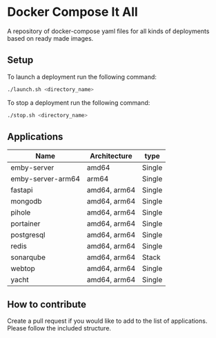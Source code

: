# Docker Compose It All

A repository of docker-compose yaml files for all kinds of deployments based on ready made images.

## Setup

To launch a deployment run the following command:

```bash
./launch.sh <directory_name>
```

To stop a deployment run the following command:

```bash
./stop.sh <directory_name>
```
## Applications

| Name | Architecture | type |
|----------|----------|----------|
| emby-server | amd64 | Single |
| emby-server-arm64 | arm64 | Single |
| fastapi | amd64, arm64 | Single |
| mongodb | amd64, arm64 | Single |
| pihole | amd64, arm64 | Single |
| portainer | amd64, arm64 | Single |
| postgresql | amd64, arm64 | Single |
| redis | amd64, arm64 | Single |
| sonarqube | amd64, arm64 | Stack |
| webtop | amd64, arm64 | Single |
| yacht | amd64, arm64 | Single |

## How to contribute

Create a pull request if you would like to add to the list of applications. Please follow the included structure.